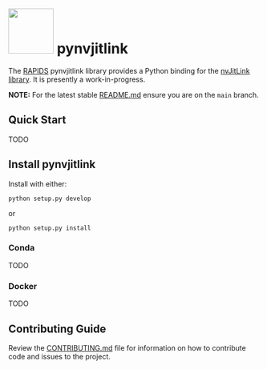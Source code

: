 # <div align="left"><img src="https://rapids.ai/assets/images/rapids_logo.png" width="90px"/>&nbsp;pynvjitlink</div>

The [RAPIDS](https://rapids.ai) pynvjitlink library provides a Python binding for the 
[nvJitLink library](https://docs.nvidia.com/cuda/nvJitLink/index.html). It is presently a
work-in-progress.

**NOTE:** For the latest stable [README.md](https://github.com/rapidsai/pynvjitlink/blob/main/README.md) ensure you are on the `main` branch.

## Quick Start
TODO

## Install pynvjitlink
Install with either:

```
python setup.py develop
```

or

```
python setup.py install
```

### Conda
TODO

### Docker
TODO

## Contributing Guide

Review the [CONTRIBUTING.md](https://github.com/rapidsai/pynvjitlink/blob/main/CONTRIBUTING.md) file for information on how to contribute code and issues to the project.
